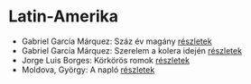 # Latin-Amerika

- Gabriel García Márquez: Száz év magány [részletek](_details/Gabriel%20Garc%C3%ADa%20M%C3%A1rquez.md#id_223)
- Gabriel García Márquez: Szerelem a kolera idején [részletek](_details/Gabriel%20Garc%C3%ADa%20M%C3%A1rquez.md#id_342)
- Jorge Luis Borges: Körkörös romok [részletek](_details/Jorge%20Luis%20Borges.md#id_1207)
- Moldova, György: A napló [részletek](_details/Moldova%2C%20Gy%C3%B6rgy.md#id_993)